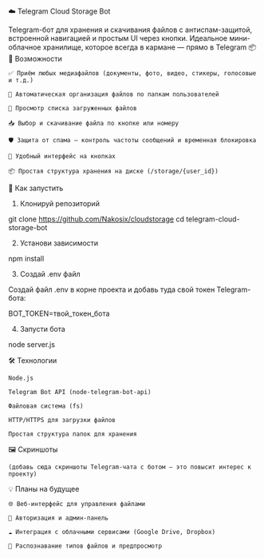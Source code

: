 ☁️ Telegram Cloud Storage Bot

Telegram-бот для хранения и скачивания файлов с антиспам-защитой, встроенной навигацией и простым UI через кнопки. Идеальное мини-облачное хранилище, которое всегда в кармане — прямо в Telegram 📦
📌 Возможности

    ✅ Приём любых медиафайлов (документы, фото, видео, стикеры, голосовые и т.д.)

    📁 Автоматическая организация файлов по папкам пользователей

    📄 Просмотр списка загруженных файлов

    📥 Выбор и скачивание файла по кнопке или номеру

    🛡️ Защита от спама — контроль частоты сообщений и временная блокировка

    💬 Удобный интерфейс на кнопках

    📦 Простая структура хранения на диске (/storage/{user_id})

🚀 Как запустить
1. Клонируй репозиторий

git clone https://github.com/Nakosix/cloudstorage
cd telegram-cloud-storage-bot

2. Установи зависимости

npm install

3. Создай .env файл

Создай файл .env в корне проекта и добавь туда свой токен Telegram-бота:

BOT_TOKEN=твой_токен_бота

4. Запусти бота

node server.js

🛠 Технологии

    Node.js

    Telegram Bot API (node-telegram-bot-api)

    Файловая система (fs)

    HTTP/HTTPS для загрузки файлов

    Простая структура папок для хранения

🖼️ Скриншоты

    (добавь сюда скриншоты Telegram-чата с ботом — это повысит интерес к проекту)

💡 Планы на будущее

    🌐 Веб-интерфейс для управления файлами

    🔐 Авторизация и админ-панель

    ☁️ Интеграция с облачными сервисами (Google Drive, Dropbox)

    🧠 Распознавание типов файлов и предпросмотр
